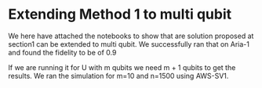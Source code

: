 # Extending Method 1 to multi qubit

We here have attached the notebooks to show that are solution proposed at section1 can be extended to multi qubit.
We successfully ran that on Aria-1 and found the fidelity to be of 0.9

If we are running it for U with m qubits we need m + 1 qubits to get the results. We ran the simulation for m=10 and n=1500 using AWS-SV1.
